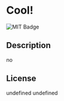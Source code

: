 # Cool!

![MIT Badge](https://img.shields.io/badge/License-MIT-brightgreen)

## Description
no



## License
undefined
undefined
